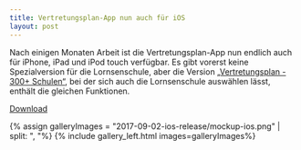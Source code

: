 ```yaml
---
title: Vertretungsplan-App nun auch für iOS
layout: post
---
```


Nach einigen Monaten Arbeit ist die Vertretungsplan-App nun endlich auch für iPhone, iPad und iPod touch verfügbar.
Es gibt vorerst keine Spezialversion für die Lornsenschule, aber die Version
[„Vertretungsplan - 300+ Schulen“](https://vertretungsplan.me/), bei der sich auch die Lornsenschule auswählen lässt,
enthält die gleichen Funktionen.

<a class="btn btn-success btn-lg btn-embossed" role="button" href='{{ "/download/" | prepend: site.baseurl }}'>
                <span class="fa fa-download"></span>Download</a>

{% assign galleryImages =  "2017-09-02-ios-release/mockup-ios.png" | split: ", "%}
{% include gallery_left.html images=galleryImages%}

